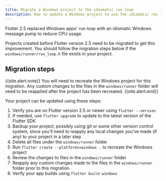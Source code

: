 ```yaml
---
title: Migrate a Windows project to the idiomatic run loop
description: How to update a Windows project to use the idiomatic run loop
---
```


Flutter 2.5 replaced Windows apps' run loop with an idiomatic
Windows message pump to reduce CPU usage.

Projects created before Flutter version 2.5 need to be
migrated to get this improvement. You should follow the
migration steps below if the `windows/runner/run_loop.h`
file exists in your project.

## Migration steps

{{site.alert.note}}
  You will need to recreate the Windows project for this
  migration. Any custom changes to the files in the
  `windows/runner` folder will need to be reapplied after
  the project has been recreated.
{{site.alert.end}}

Your project can be updated using these steps:

1. Verify you are on Flutter version 2.5 or newer using `flutter --version`
2. If needed, use `flutter upgrade` to update to the latest version of the
Flutter SDK
3. Backup your project, possibly using git or some other version control system,
   since you'll need to reapply any local changes you've made  (if any) to your
   project in a later step
4. Delete all files under the `windows/runner` folder
5. Run `flutter create --platforms=windows .` to recreate the Windows project
6. Review the changes to files in the `windows/runner` folder
7. Reapply any custom changes made to the files in the
`windows/runner` folder prior to this migration
8. Verify your app builds using `flutter build windows`
